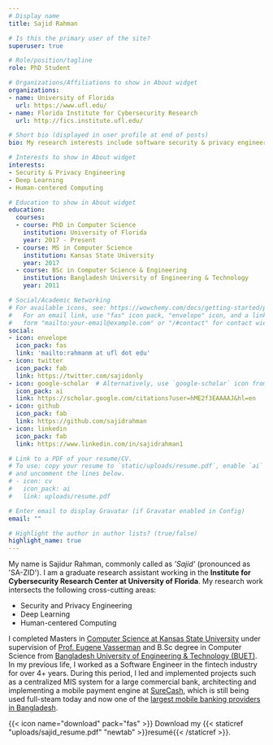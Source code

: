 ```yaml
---
# Display name
title: Sajid Rahman

# Is this the primary user of the site?
superuser: true

# Role/position/tagline
role: PhD Student

# Organizations/Affiliations to show in About widget
organizations:
- name: University of Florida
  url: https://www.ufl.edu/
- name: Florida Institute for Cybersecurity Research
  url: http://fics.institute.ufl.edu/

# Short bio (displayed in user profile at end of posts)
bio: My research interests include software security & privacy engineering, deep learning, and human-centered computing.

# Interests to show in About widget
interests:
- Security & Privacy Engineering
- Deep Learning
- Human-centered Computing

# Education to show in About widget
education:
  courses:
  - course: PhD in Computer Science
    institution: University of Florida
    year: 2017 - Present
  - course: MS in Computer Science
    institution: Kansas State University
    year: 2017
  - course: BSc in Computer Science & Engineering
    institution: Bangladesh University of Engineering & Technology
    year: 2011

# Social/Academic Networking
# For available icons, see: https://wowchemy.com/docs/getting-started/page-builder/#icons
#   For an email link, use "fas" icon pack, "envelope" icon, and a link in the
#   form "mailto:your-email@example.com" or "/#contact" for contact widget.
social:
- icon: envelope
  icon_pack: fas
  link: 'mailto:rahmanm at ufl dot edu'
- icon: twitter
  icon_pack: fab
  link: https://twitter.com/sajidonly
- icon: google-scholar  # Alternatively, use `google-scholar` icon from `ai` icon pack
  icon_pack: ai
  link: https://scholar.google.com/citations?user=hME2f3EAAAAJ&hl=en
- icon: github
  icon_pack: fab
  link: https://github.com/sajidrahman
- icon: linkedin
  icon_pack: fab
  link: https://www.linkedin.com/in/sajidrahman1

# Link to a PDF of your resume/CV.
# To use: copy your resume to `static/uploads/resume.pdf`, enable `ai` icons in `params.toml`,
# and uncomment the lines below.
# - icon: cv
#   icon_pack: ai
#   link: uploads/resume.pdf

# Enter email to display Gravatar (if Gravatar enabled in Config)
email: ""

# Highlight the author in author lists? (true/false)
highlight_name: true
---
```


My name is Sajidur Rahman, commonly called as *'Sajid'* (pronounced as 'SA-ZID'). I am a graduate research assistant working in the **Institute for Cybersecurity Research Center at University of Florida**. My research work intersects the following cross-cutting areas:

- Security and Privacy Engineering
- Deep Learning
- Human-centered Computing

I completed Masters in  [Computer Science at Kansas State University](https://www.cs.ksu.edu/) under supervision of [Prof. Eugene Vasserman](https://people.cs.ksu.edu/~eyv/) and B.Sc degree in Computer Science from [Bangladesh University of Engineering & Technology (BUET)](http://www.buet.ac.bd/). In my previous life, I worked as a Software Engineer in the fintech industry for over 4+ years. During this period, I led and implemented projects such as a centralized MIS system for a large commercial bank, architecting and implementing a mobile payment engine at [SureCash](https://www.surecash.net/), which is still being used full-steam today and now one of the [largest mobile banking providers in Bangladesh](https://academy.smu.edu.sg/insights/surecash-promoting-financial-inclusion-bangladesh-3606).

{{< icon name="download" pack="fas" >}} Download my {{< staticref "uploads/sajid_resume.pdf" "newtab" >}}resumé{{< /staticref >}}.
